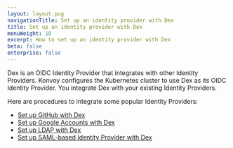 ```yaml
---
layout: layout.pug
navigationTitle: Set up an identity provider with Dex
title: Set up an identity provider with Dex
menuWeight: 10
excerpt: How to set up an identity provider with Dex
beta: false
enterprise: false
---
```


Dex is an OIDC Identity Provider that integrates with other Identity Providers. Konvoy configures the Kubernetes cluster to use Dex as its OIDC Identity Provider. You integrate Dex with your existing Identity Providers.

Here are procedures to integrate some popular Identity Providers:

- [Set up GitHub with Dex](../../howto-dex-github-connector)
- [Set up Google Accounts with Dex](../../howto-dex-google-accounts)
- [Set up LDAP with Dex](../../howto-dex-ldap-connector)
- [Set up SAML-based Identity Provider with Dex](../../howto-dex-saml-connector)
